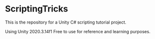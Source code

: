 # ScriptingTricks

This is the repository for a Unity C# scripting tutorial project.

Using Unity 2020.3.14f1
Free to use for reference and learning purposes.
